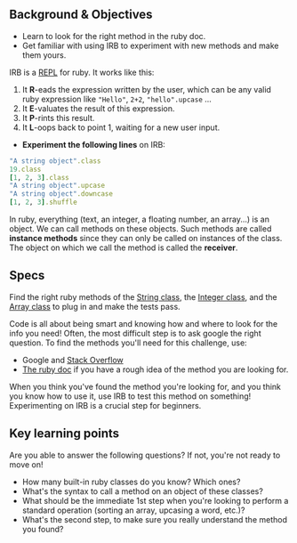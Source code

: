 ## Background & Objectives
- Learn to look for the right method in the ruby doc.
- Get familiar with using IRB to experiment with new methods and make them yours.

IRB is a [REPL](http://en.wikipedia.org/wiki/Read%E2%80%93eval%E2%80%93print_loop) for ruby. It works like this:

1. It **R**-eads the expression written by the user, which can be any valid ruby expression like `"Hello"`, `2+2`, `"hello".upcase` ...
2. It **E**-valuates the result of this expression.
3. It **P**-rints this result.
4. It **L**-oops back to point 1, waiting for a new user input.

* **Experiment the following lines** on IRB:

```ruby
"A string object".class
19.class
[1, 2, 3].class
"A string object".upcase
"A string object".downcase
[1, 2, 3].shuffle
```

In ruby, everything (text, an integer, a floating number, an array...) is an object. We can call methods on these objects. Such methods are called **instance methods** since they can only be called on instances of the class. The object on which we call the method is called the **receiver**.

## Specs

Find the right ruby methods of the [String class](http://ruby-doc.org/core-2.5.3/String.html), the [Integer class](http://ruby-doc.org/core-2.5.3/Integer.html), and the [Array class](http://ruby-doc.org/core-2.5.3/Array.html) to plug in and make the tests pass.

Code is all about being smart and knowing how and where to look for the info you need! Often, the most difficult step is to ask google the right question. To find the methods you'll need for this challenge, use:

* Google and [Stack Overflow](http://stackoverflow.com/)
* [The ruby doc](http://ruby-doc.org) if you have a rough idea of the method you are looking for.

When you think you've found the method you're looking for, and you think you know how to use it, use IRB to test this method on something! Experimenting on IRB is a crucial step for beginners.

## Key learning points

Are you able to answer the following questions? If not, you're not ready to move on!

- How many built-in ruby classes do you know? Which ones?
- What's the syntax to call a method on an object of these classes?
- What should be the immediate 1st step when you're looking to perform a standard operation (sorting an array, upcasing a word, etc.)?
- What's the second step, to make sure you really understand the method you found?
